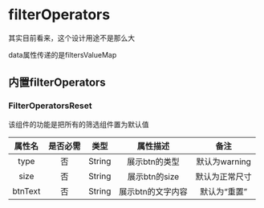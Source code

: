 # filterOperators

其实目前看来，这个设计用途不是那么大

data属性传递的是filtersValueMap

## 内置filterOperators

### FilterOperatorsReset

该组件的功能是把所有的筛选组件置为默认值

| 属性名 | 是否必需  | 类型      | 属性描述 |  备注 |
| :---:  | :--:  | :--: | :-----:  | :--: |
| type | 否 | String | 展示btn的类型 | 默认为warning  |
| size | 否 | String | 展示btn的size | 默认为正常尺寸  |
| btnText | 否 | String | 展示btn的文字内容 | 默认为“重置”  |
